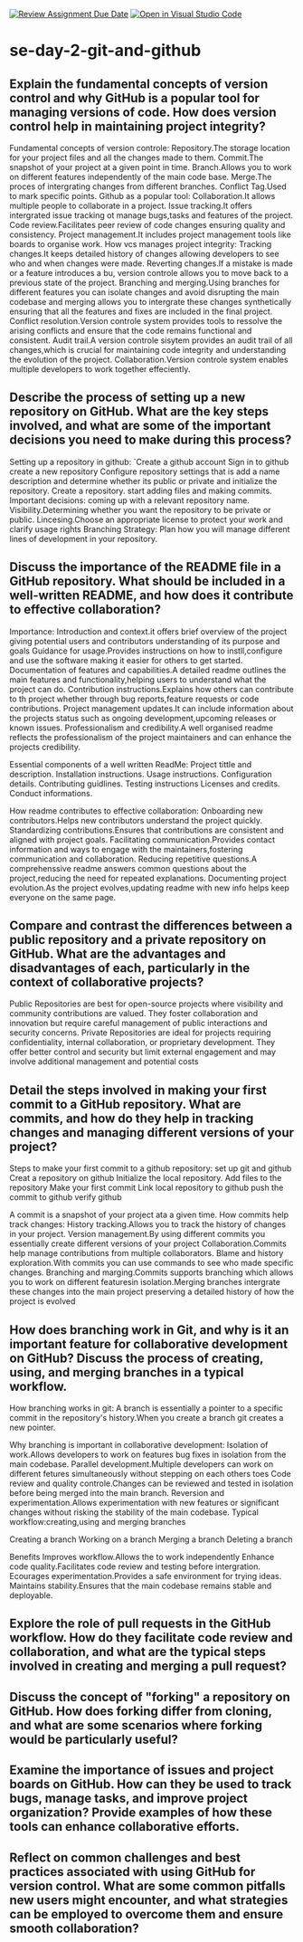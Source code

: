 [![Review Assignment Due Date](https://classroom.github.com/assets/deadline-readme-button-22041afd0340ce965d47ae6ef1cefeee28c7c493a6346c4f15d667ab976d596c.svg)](https://classroom.github.com/a/8wgCKhpZ)
[![Open in Visual Studio Code](https://classroom.github.com/assets/open-in-vscode-2e0aaae1b6195c2367325f4f02e2d04e9abb55f0b24a779b69b11b9e10269abc.svg)](https://classroom.github.com/online_ide?assignment_repo_id=15713675&assignment_repo_type=AssignmentRepo)
# se-day-2-git-and-github
## Explain the fundamental concepts of version control and why GitHub is a popular tool for managing versions of code. How does version control help in maintaining project integrity?
Fundamental concepts of version controle:
Repository.The storage location for your project files and all the changes made to them.
Commit.The snapshot of your project at a given point in time.
Branch.Allows you to work on different features independently of the main code base.
Merge.The proces of intergrating changes from different branches.
Conflict
Tag.Used to mark specific points.
Github as a popular tool:
Collaboration.It allows multiple people to collaborate in a project.
Issue tracking.It offers intergrated issue tracking ot manage bugs,tasks and features of the project.
Code review.Facilitates peer review of code changes ensuring quality and consistency.
Project management.It includes project management tools like boards to organise work.
How vcs manages project integrity:
Tracking changes.It keeps detailed history of changes allowing developers to see who and when changes were made.
Reverting changes.If a mistake is made or a feature introduces a bu, version controle allows you to move back to a previous state of the project.
Branching and merging.Using branches for different features you can isolate changes and avoid disrupting the main codebase and merging allows you to intergrate these changes synthetically ensuring that all the features and fixes are included in the final project.
Conflict resolution.Version controle system provides tools to ressolve the arising conflicts and ensure that the code remains functional and consistent.
Audit trail.A version controle sisytem provides an audit trail of all changes,which is crucial for maintaining code integrity and understanding the evolution of the project.
Collaboration.Version controle system enables multiple developers to work together effeciently.
## Describe the process of setting up a new repository on GitHub. What are the key steps involved, and what are some of the important decisions you need to make during this process?
Setting up a repository in github:
`Create a github account
Sign in to github
create a new repository
Configure repository settings that is add a name description and determine whether its public or private and initialize the repository.
Create a repository.
start adding files and making commits.
Important decisions:
coming up with a relevant repository name.
Visibility.Determining whether you want the repository to be private or public.
 Lincesing.Choose an appropriate license to protect your work and clarify usage rights
 Branching Strategy: Plan how you will manage different lines of development in your repository.
## Discuss the importance of the README file in a GitHub repository. What should be included in a well-written README, and how does it contribute to effective collaboration?
Importance:
Introduction and context.it offers brief overview of the project giving potential users and contributors understanding of its purpose and goals
Guidance for usage.Provides instructions on how to instll,configure and use the software making it easier for others to get started.
Documentation of features and capabilities.A detailed readme outlines the main features and functionality,helping users to understand what the project can do.
Contribution instructions.Explains how others can contribute to th project whether through bug reports,feature requests or code contributions.
Project management updates.It can include  information about the projects status such as ongoing development,upcoming releases or known issues.
Professionalism and credibility.A well organised readme reflects the professionalism of the project maintainers and can enhance the projects credibility.

Essential components of a well written ReadMe:
Project tittle and description.
Installation instructions.
Usage instructions.
Configuration details.
Contributing guidlines.
Testing instructions
Licenses and credits.
Conduct informations.

How readme contributes to effective collaboration:
 Onboarding new contributors.Helps new contributors understand the project quickly.
 Standardizing contributions.Ensures that contributions are consistent and aligned with project goals.
 Facilitating communication.Provides contact information and ways to engage with the maintainers,fostering communication and collaboration.
 Reducing repetitive questions.A comprehenssive readme answers common questions about the project,reducing the need for repeated explanations.
 Documenting project evolution.As the project evolves,updating readme with new info helps keep everyone on the same page.
## Compare and contrast the differences between a public repository and a private repository on GitHub. What are the advantages and disadvantages of each, particularly in the context of collaborative projects?
Public Repositories are best for open-source projects where visibility and community contributions are valued. They foster collaboration and innovation but require careful management of public interactions and security concerns.
Private Repositories are ideal for projects requiring confidentiality, internal collaboration, or proprietary development. They offer better control and security but limit external engagement and may involve additional management and potential costs
## Detail the steps involved in making your first commit to a GitHub repository. What are commits, and how do they help in tracking changes and managing different versions of your project?
Steps to make your first commit to a github repository:
set up git and github
Creat a repository on github
Initialize the local repository.
Add files to the repository
Make your first commit
Link local repository to github
push the commit to github
verify github

A commit is a snapshot of your project ata a given time.
How commits help track changes:
History tracking.Allows you to track the history of changes in your project.
Version management.By using different commits you essentially create different versions of your project
Collaboration.Commits help manage contributions from multiple collaborators.
Blame and history exploration.With commits you can use commands to see who made specific changes.
Branching and marging.Commits supports branching which allows you to  work on different featuresin isolation.Merging branches intergrate these changes into the main project preserving a detailed history of how the project is evolved

## How does branching work in Git, and why is it an important feature for collaborative development on GitHub? Discuss the process of creating, using, and merging branches in a typical workflow.
How branching works in git:
A branch is essentially a pointer to a specific commit in the repository's history.When you create a branch git creates a new pointer.

Why branching is important in collaborative development:
Isolation of work.Allows developers to work on features bug fixes in isolation from the main codebase.
Parallel development.Multiple developers can work on different fetures simultaneously without stepping on each others toes
Code review and quality controle.Changes can be reviewed and tested in isolation before being merged into the main branch.
Reversion and experimentation.Allows experimentation with new features or significant changes without risking the stability of the main codebase.
Typical workflow:creating,using and merging branches

Creating a branch
Working on a branch
Merging a branch
Deleting a branch

Benefits
Improves workflow.Allows the to work independently
Enhance code quality.Facilitates code review and testing before intergration.
Ecourages experimentation.Provides a safe environment for trying ideas.
Maintains stability.Ensures that the main codebase remains stable and deployable.
## Explore the role of pull requests in the GitHub workflow. How do they facilitate code review and collaboration, and what are the typical steps involved in creating and merging a pull request?

## Discuss the concept of "forking" a repository on GitHub. How does forking differ from cloning, and what are some scenarios where forking would be particularly useful?

## Examine the importance of issues and project boards on GitHub. How can they be used to track bugs, manage tasks, and improve project organization? Provide examples of how these tools can enhance collaborative efforts.

## Reflect on common challenges and best practices associated with using GitHub for version control. What are some common pitfalls new users might encounter, and what strategies can be employed to overcome them and ensure smooth collaboration?
